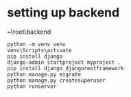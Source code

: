 # setting up backend

~\root\backend

```
python -m venv venv
venv\Scripts\activate
pip install django
django-admin startproject myproject .
pip install django djangorestframework
python manage.py migrate
python manage.py createsuperuser
python runserver
```